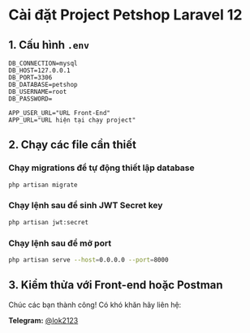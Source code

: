# Cài đặt Project Petshop Laravel 12

## 1. Cấu hình `.env`

```env
DB_CONNECTION=mysql
DB_HOST=127.0.0.1
DB_PORT=3306
DB_DATABASE=petshop
DB_USERNAME=root
DB_PASSWORD=

APP_USER_URL="URL Front-End"
APP_URL="URL hiện tại chạy project"
```

## 2. Chạy các file cần thiết

### Chạy migrations để tự động thiết lập database
```sh
php artisan migrate
```

### Chạy lệnh sau để sinh JWT Secret key
```sh
php artisan jwt:secret
```

### Chạy lệnh sau để mở port
```sh
php artisan serve --host=0.0.0.0 --port=8000
```

## 3. Kiểm thửa với Front-end hoặc Postman

Chúc các bạn thành công! Có khó khăn hãy liên hệ:

**Telegram:** [@lok2123](https://t.me/lok2123)


